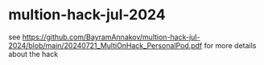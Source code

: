 # multion-hack-jul-2024
 
see https://github.com/BayramAnnakov/multion-hack-jul-2024/blob/main/20240721_MultiOnHack_PersonalPod.pdf for more details about the hack
